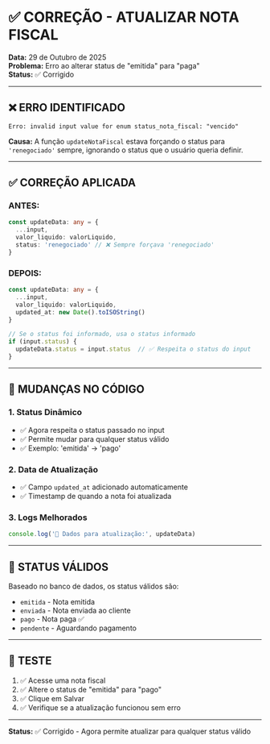 # ✅ CORREÇÃO - ATUALIZAR NOTA FISCAL

**Data:** 29 de Outubro de 2025  
**Problema:** Erro ao alterar status de "emitida" para "paga"  
**Status:** ✅ Corrigido

---

## ❌ ERRO IDENTIFICADO

```
Erro: invalid input value for enum status_nota_fiscal: "vencido"
```

**Causa:** A função `updateNotaFiscal` estava forçando o status para `'renegociado'` sempre, ignorando o status que o usuário queria definir.

---

## ✅ CORREÇÃO APLICADA

### **ANTES:**
```typescript
const updateData: any = {
  ...input,
  valor_liquido: valorLiquido,
  status: 'renegociado' // ❌ Sempre forçava 'renegociado'
}
```

### **DEPOIS:**
```typescript
const updateData: any = {
  ...input,
  valor_liquido: valorLiquido,
  updated_at: new Date().toISOString()
}

// Se o status foi informado, usa o status informado
if (input.status) {
  updateData.status = input.status  // ✅ Respeita o status do input
}
```

---

## 📝 MUDANÇAS NO CÓDIGO

### **1. Status Dinâmico**
- ✅ Agora respeita o status passado no input
- ✅ Permite mudar para qualquer status válido
- ✅ Exemplo: 'emitida' → 'pago'

### **2. Data de Atualização**
- ✅ Campo `updated_at` adicionado automaticamente
- ✅ Timestamp de quando a nota foi atualizada

### **3. Logs Melhorados**
```typescript
console.log('📝 Dados para atualização:', updateData)
```

---

## 🎯 STATUS VÁLIDOS

Baseado no banco de dados, os status válidos são:
- `emitida` - Nota emitida
- `enviada` - Nota enviada ao cliente
- `pago` - Nota paga ✅
- `pendente` - Aguardando pagamento

---

## 🧪 TESTE

1. ✅ Acesse uma nota fiscal
2. ✅ Altere o status de "emitida" para "pago"
3. ✅ Clique em Salvar
4. ✅ Verifique se a atualização funcionou sem erro

---

**Status:** ✅ Corrigido - Agora permite atualizar para qualquer status válido


